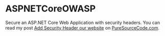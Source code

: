 # ASPNETCoreOWASP
Secure an ASP.NET Core Web Application with security headers. You can read my post [Add Security Header our website](https://www.puresourcecode.com/dotnet/net-core/add-security-header-our-website/) on [PureSourceCode.com](https://www.puresourcecode.com/).
